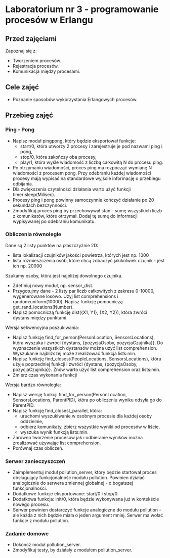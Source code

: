 # Laboratorium nr 3 - programowanie procesów w Erlangu

## Przed zajęciami

Zapoznaj się z:

- Tworzeniem procesów.
- Rejestracja procesów.
- Komunikacja między procesami.

## Cele zajęć

- Poznanie sposobów wykorzystania Erlangowych procesów.

## Przebieg zajęć

### Ping - Pong

- Napisz moduł pingpong, który będzie eksportował funkcje:
  - start/0, która utworzy 2 procesy i zarejestruje je pod nazwami ping i pong,
  - stop/0, która zakończy oba procesy,
  - play/1, która wyśle wiadomość z liczbą całkowitą N do procesu ping.
- Po otrzymaniu wiadomości, proces ping ma rozpocząć wymianę N wiadomości z procesem pong. Przy odebraniu każdej wiadomości procesy mają wypisać na standardowe wyjście informację o przebiegu odbijania.
- Dla zwiększenia czytelności działania warto użyć funkcji timer:sleep(Milisec).
- Procesy ping i pong powinny samoczynnie kończyć działanie po 20 sekundach bezczynności.
- Zmodyfikuj proces ping by przechowywał stan - sumę wszystkich liczb z komunikatów, które otrzymał. Dodaj tę sumę do informacji wypisywanej po odebraniu komunikatu.

### Obliczenia równoległe

Dane są 2 listy punktów na płaszczyźnie 2D:

- lista lokalizacji czujników jakości powietrza, których jest np. 1000
- lista rozmieszczenia osób, które chcą zobaczyć jakikolwiek czujnik - jest ich np. 20000

Szukamy osoby, która jest najbliżej dowolnego czujnika.

- Zdefiniuj nowy moduł, np. sensor_dist.
- Przygotujmy dane - 2 listy par liczb całkowitych z zakresu 0-10000, wygenerowane losowo. Użyj list comprehensions i random:uniform(10000). Napisz funkcję pomocniczą get_rand_locations(Number).
- Napisz pomocniczą funkcję dist({X1, Y1}, {X2, Y2}), która zwróci dystans między punktami.

Wersja sekwencyjna poszukiwania:

- Napisz funkcję find_for_person(PersonLocation, SensorsLocations), która wyszuka i zwróci {dystans, {pozycjaOsoby, pozycjaCzujnika}}. Do wyznaczenie wszystkich dystansów można użyć list comprehension. Wyszukanie najbliższej może zrealizować funkcja lists:min.
- Napisz funkcję find_closest(PeopleLocations, SensorsLocations), która użyje poprzedniej funkcji i zwróci {dystans, {pozycjaOsoby, pozycjaCzujnika}}. Znów warto użyć list comprehension oraz lists:min.
- Zmierz czas wykonania funkcji

Wersja bardzo równoległa:

- Napisz wersję funkcji find_for_person(PersonLocation, SensorsLocations, ParentPID), która po obliczeniu wyniku odsyła go do ParentPID.
- Napisz funkcję find_closest_parallel, która:
  - uruchomi wyszukiwanie w osobnym procesie dla każdej osoby oddzielnie,
  - odbierz komunikaty, zbierz wszystkie wyniki od procesów w liście,
  - wyszuka wynik funkcją lists:min.
- Zarówno tworzenie procesów jak i odbieranie wyników można zrealizować używając list comprehension.
- Porównaj czas obliczeń.

### Serwer zanieczyszczeń

- Zaimplementuj moduł pollution_server, który będzie startował proces obsługujący funkcjonalność modułu pollution. Powinien działać analogicznie do serwera zmiennej globalnej - o bogatszej funkcjonalności.
- Dodatkowe funkcje eksportowane: start/0 i stop/0.
- Dodatkowa funkcja: init/0, która będzie wykonywana już w kontekście nowego procesu.
- Serwer powinien dostarczyć funkcje analogiczne do modułu pollution - ale każda z nich będzie miała o jeden argument mniej. Serwer ma wołać funkcje z modułu pollution.

### Zadanie domowe

- Dokończ moduł pollution_server.
- Zmodyfikuj testy, by działały z modułem pollution_server.
